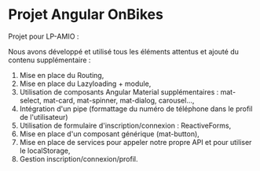 # Projet Angular OnBikes
Projet pour LP-AMIO :

Nous avons développé et utilisé tous les éléments attentus et ajouté du contenu supplémentaire :

1. Mise en place du Routing,
2. Mise en place du Lazyloading + module,
3. Utilisation de composants Angular Material supplémentaires : mat-select, mat-card, mat-spinner, mat-dialog, carousel...,
4. Intégration d'un pipe (formattage du numéro de téléphone dans le profil de l'utilisateur)
5. Utilisation de formulaire d'inscription/connexion : ReactiveForms,
6. Mise en place d'un composant générique (mat-button),
7. Mise en place de services pour appeler notre propre API et pour utiliser le localStorage,
8. Gestion inscription/connexion/profil.
